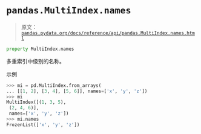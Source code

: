# `pandas.MultiIndex.names`

> 原文：[`pandas.pydata.org/docs/reference/api/pandas.MultiIndex.names.html`](https://pandas.pydata.org/docs/reference/api/pandas.MultiIndex.names.html)

```py
property MultiIndex.names
```

多重索引中级别的名称。

示例

```py
>>> mi = pd.MultiIndex.from_arrays(
... [[1, 2], [3, 4], [5, 6]], names=['x', 'y', 'z'])
>>> mi
MultiIndex([(1, 3, 5),
 (2, 4, 6)],
 names=['x', 'y', 'z'])
>>> mi.names
FrozenList(['x', 'y', 'z']) 
```
